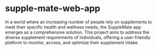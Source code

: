 # supple-mate-web-app
In a world where an increasing number of people rely on supplements to meet their specific health and wellness needs, the SuppleMate app emerges as a comprehensive solution. This project aims to address the diverse supplement requirements of individuals, offering a user-friendly platform to monitor, access, and optimize their supplement intake.
